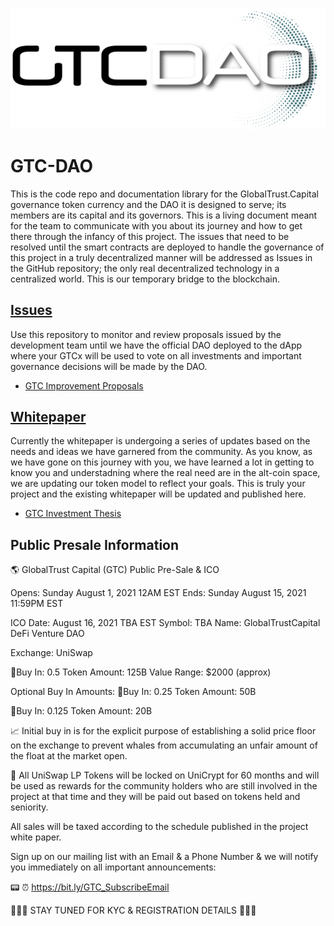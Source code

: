 ![alt text](https://github.com/GlobalTrustCapital/gtc-assets/blob/aeb5befd2313b8d5f67b1e03aaeef355c7f36e08/icons/GTCLogo.png "GTC DAO")

# GTC-DAO

This is the code repo and documentation library for the GlobalTrust.Capital governance token currency and the DAO it is designed to serve; its members are its capital and its governors. This is a living document meant for the team to communicate with you about its journey and how to get there through the infancy of this project. The issues that need to be resolved until the smart contracts are deployed to handle the governance of this project in a truly decentralized manner will be addressed as Issues in the GitHub repository; the only real decentralized technology in a centralized world. This is our temporary bridge to the blockchain.

## [Issues](https://github.com/GlobalTrustCapital/GTC_DAO/issues)

Use this repository to monitor and review proposals issued by the development team until we have the official DAO deployed to the dApp where your GTCx will be used to vote on all investments and important governance decisions will be made by the DAO.

-   [GTC Improvement Proposals](https://github.com/GlobalTrustCapital/GTC_DAO/issues)

## [Whitepaper](https://globaltrustcapital.medium.com/global-trust-capital-defi-decentralized-investments-77dfc10842c4)

Currently the whitepaper is undergoing a series of updates based on the needs and ideas we have garnered from the community. As you know, as we have gone on this journey with you, we have learned a lot in getting to know you and understadning where the real need are in the alt-coin space, we are updating our token model to reflect your goals. This is truly your project and the existing whitepaper will be updated and published here.

-   [GTC Investment Thesis](https://globaltrustcapital.medium.com/global-trust-capital-defi-decentralized-investments-77dfc10842c4)

## Public Presale Information

🌎 GlobalTrust Capital (GTC) Public Pre-Sale & ICO

Opens: Sunday August 1, 2021 12AM EST
Ends: Sunday August 15, 2021 11:59PM EST

ICO Date: August 16, 2021 TBA EST
Symbol: TBA
Name: GlobalTrustCapital DeFi Venture DAO

Exchange: UniSwap

💎Buy In: 0.5
Token Amount: 125B
Value Range: $2000 (approx)

Optional Buy In Amounts:
💎Buy In: 0.25
Token Amount: 50B

💎Buy In: 0.125
Token Amount: 20B

📈 Initial buy in is for the explicit purpose of establishing a solid price floor on the exchange to prevent whales from accumulating an unfair amount of the float at the market open.

🔐 All UniSwap LP Tokens will be locked on UniCrypt for 60 months and will be used as rewards for the community holders who are still involved in the project at that time and they will be paid out based on tokens held and seniority.

All sales will be taxed according to the schedule published in the project white paper.

Sign up on our mailing list with an Email & a Phone Number & we will notify you immediately on all important announcements:

📟 ⏰ https://bit.ly/GTC_SubscribeEmail

💎💎💎 STAY TUNED FOR KYC & REGISTRATION DETAILS 💎💎💎

